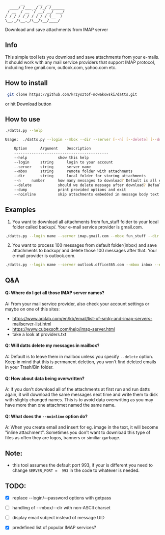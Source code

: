 	       __      __  __      
	  ____/ /___ _/ /_/ /______
	 / __  / __ `/ __/ __/ ___/
	/ /_/ / /_/ / /_/ /_(__  ) 
	\__,_/\__,_/\__/\__/____/
Download and save attachments from IMAP server

## Info

This simple tool lets you download and save attachments from your e-mails. It should work with any mail service providers that support IMAP protocol, including free gmail.com, outlook.com, yahoo.com etc.

## How to install

```sh
 git clone https://github.com/krzysztof-nowakowski/datts.git
```
or hit Download button

## How to use

```sh
./datts.py --help

Usage:  ./datts.py --login --mbox --dir --server [--n] [--delete] [--dump] [--noinline] [--help]

	Option		Argument	Description
	-------------------------------------------
	--help				show this help	
	--login		string		login to your account
	--server	string		server name
	--mbox		string		remote folder with attachments
	--dir		string		local folder for storing attachments
	--n		number		how many messages to download? Default is all of them.
	--delete			should we delete message after download? Default is to NOT delete.
	--dump				print provided options and exit
	--noinline			skip attachments embedded in message body text

```

## Examples

1. You want to download all attachments from fun_stuff folder to your local folder called backup/. Your e-mail service provider
is gmail.com.

```sh
./datts.py --login name --server imap.gmail.com --mbox fun_stuff --dir backup/ 
```
2. You want to process 100 messages from default folder(inbox) and save attachments to backup/ and delete those 100 messages after that. Your e-mail provider is outlook.com.

```sh
./datts.py --login name --server outlook.office365.com --mbox inbox --dir backup/ --n 100 --delete
```

## Q&A

#### Q: Where do I get all those IMAP server names?

A: From your mail service provider, also check your account settings or maybe on one of this sites:
* https://www.arclab.com/en/kb/email/list-of-smtp-and-imap-servers-mailserver-list.html
* https://www.cubexsoft.com/help/imap-server.html
* take a look at providers.txt

#### Q: Will datts delete my messages in mailbox?

A: Default is to leave them in mailbox unless you specify `--delete` option. Keep in mind that this is permanent deletion, you won't find deleted emails in your Trash/Bin folder.

#### Q: How about data being overwritten?

A:  If you don't download all of the attachments at first run and run datts again, it will download the same messages next time and write them to disk with slighty changed names. This is to avoid data overwriting as you may have more than one attachmet named the same name.

#### Q: What does the `--noinline` option do?

A: When you create email and insert for eg. image in the text, it will become "inline attachment". Sometimes you don't want to download this type of files as often they are logos, banners or similiar garbage.

## Note: 
- this tool assumes the default port 993, if your is different you need to change `SERVER_PORT =  993` in the code
to whatever is needed.

## TODO:

- [x] replace --login/--password options with getpass
- [ ] handling of --mbox/--dir with non-ASCII charset
- [ ] display email subject instead of message UID
- [x] predefined list of popular IMAP services?

